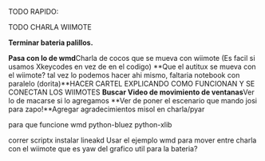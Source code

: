 TODO RAPIDO:

TODO CHARLA WIIMOTE

**Terminar bateria palillos.**

**Pasa con lo de wmd**Charla de cocos que se mueva con wiimote
(Es facil si usamos Xkeycodes en vez de en el codigo)
**Que el autitux se mueva con el wiimote? tal vez lo podemos hacer ahi
mismo, faltaria notebook con paralelo (dorita)**HACER CARTEL EXPLICANDO COMO FUNCIONAN Y SE CONECTAN LOS WIIMOTES
**Buscar Video de movimiento de ventanas**Ver lo de macarse si lo agregamos
**Ver de poner el escenario que mando josi para zapo!**Agregar agradecimientos misol en charla/pyar


para que funcione wmd
python-bluez
python-xlib

correr scriptx
instalar lineakd
Usar el ejemplo wmd para mover entre charla con el wiimote
que es yaw del grafico  util para la bateria?